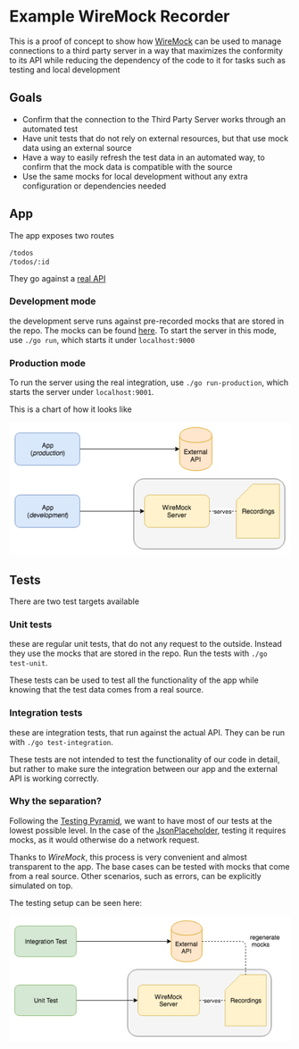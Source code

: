 # Example WireMock Recorder

This is a proof of concept to show how [WireMock](http://wiremock.org/) can be used to manage connections to a third party server in a way that maximizes the conformity to its API while reducing the dependency of the code to it for tasks such as testing and local development

## Goals

- Confirm that the connection to the Third Party Server works through an automated test
- Have unit tests that do not rely on external resources, but that use mock data using an external source
- Have a way to easily refresh the test data in an automated way, to confirm that the mock data is compatible with the source
- Use the same mocks for local development without any extra configuration or dependencies needed

## App

The app exposes two routes

```
/todos
/todos/:id
```

They go against a [real API](https://jsonplaceholder.typicode.com) 

### Development mode

the development serve runs against pre-recorded mocks that are stored in the repo. The mocks can be found [here](./src/test/resources/mappings). To start the server in this mode, use `./go run`, which starts it under `localhost:9000`

### Production mode

To run the server using the real integration, use `./go run-production`, which starts the server under `localhost:9001`.

This is a chart of how it looks like

![Run](./images/run.png)

## Tests

There are two test targets available

### Unit tests

these are regular unit tests, that do not any request to the outside. Instead they use the mocks that are stored in the repo. Run the tests with `./go test-unit`.

These tests can be used to test all the functionality of the app while knowing that the test data comes from a real source.

### Integration tests

these are integration tests, that run against the actual API. They can be run with `./go test-integration`.

These tests are not intended to test the functionality of our code in detail, but rather to make sure the integration between our app and the external API is working correctly.

### Why the separation?

Following the [Testing Pyramid](https://martinfowler.com/bliki/TestPyramid.html), we want to have most of our tests at the lowest possible level. In the case of the [JsonPlaceholder](./src/main/java/com/hceris/recorder/JsonPlaceholder.java), testing it requires mocks, as it would otherwise do a network request.

Thanks to _WireMock_, this process is very convenient and almost transparent to the app. The base cases can be tested with mocks that come from a real source. Other scenarios, such as errors, can be explicitly simulated on top.

The testing setup can be seen here:

![Test](./images/test.png)
